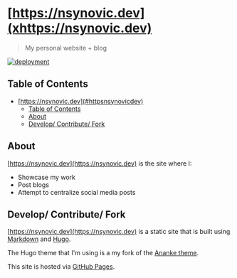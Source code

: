 # [https://nsynovic.dev](xhttps://nsynovic.dev)

> My personal website + blog

[![deployment](https://github.com/NicholasSynovic/nsynovic.dev/actions/workflows/pages/pages-build-deployment/badge.svg)](https://github.com/NicholasSynovic/nsynovic.dev/actions/workflows/pages/pages-build-deployment)

## Table of Contents

- [https://nsynovic.dev](#httpsnsynovicdev)
  - [Table of Contents](#table-of-contents)
  - [About](#about)
  - [Develop/ Contribute/ Fork](#develop-contribute-fork)

## About

[https://nsynovic.dev](https://nsynovic.dev) is the site where I:

- Showcase my work
- Post blogs
- Attempt to centralize social media posts

## Develop/ Contribute/ Fork

[https://nsynovic.dev](https://nsynovic.dev) is a static site that is built using [Markdown](https://github.github.com/gfm/) and [Hugo](https://gohugo.io).

The Hugo theme that I'm using is a my fork of the [Ananke theme](https://github.com/theNewDynamic/gohugo-theme-ananke).

This site is hosted via [GitHub Pages](https://pages.github.com/).
